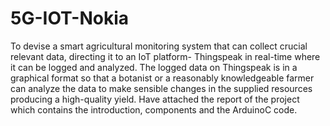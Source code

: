 # 5G-IOT-Nokia
To devise a smart agricultural monitoring system that can collect crucial relevant data, directing it to an IoT platform- Thingspeak in real-time where it can be logged and analyzed. The logged data on Thingspeak is in a graphical format so that a botanist or a reasonably knowledgeable farmer can analyze the data to make sensible changes in the supplied resources producing a high-quality yield.
Have attached the report of the project which contains the introduction, components and the ArduinoC code.
